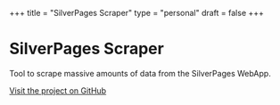 +++
title = "SilverPages Scraper"
type = "personal"
draft = false
+++

# SilverPages Scraper

Tool to scrape massive amounts of data from the SilverPages WebApp.

[Visit the project on GitHub](https://github.com/r0831281/silverScraper)
